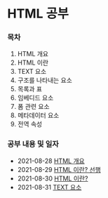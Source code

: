 # HTML 공부 

### 목차

1. HTML 개요 
2. HTML 이란
3. TEXT 요소
4. 구조를 나타내는 요소 
5. 목록과 표
6. 임베디드 요소
7. 폼 관련 요소
8. 메타데이터 요소
9. 전역 속성

### 공부 내용 및 일자 

- 2021-08-28 [HTML 개요](./0828/README.md)
- 2021-08-29 [HTML 이란? 선행](./0829/README.md)
- 2021-08-30 [HTML 이란?](./0830/README.md)
- 2021-08-31 [TEXT 요소](./0831/README.md)

